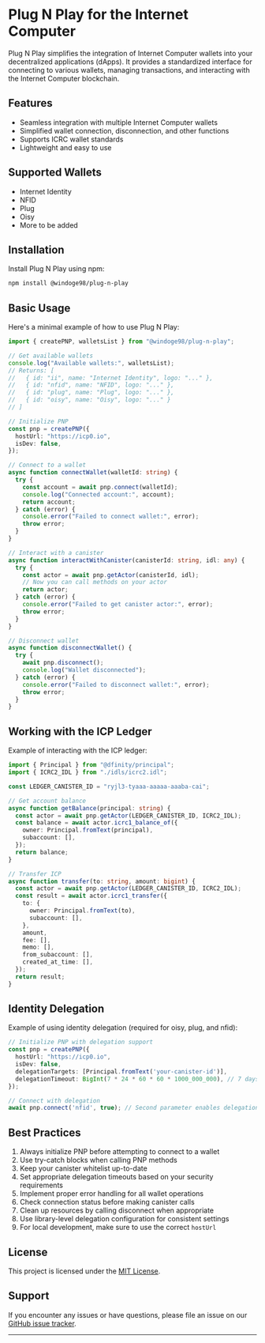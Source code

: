 # Plug N Play for the Internet Computer

Plug N Play simplifies the integration of Internet Computer wallets into your decentralized applications (dApps). It provides a standardized interface for connecting to various wallets, managing transactions, and interacting with the Internet Computer blockchain.

## Features

- Seamless integration with multiple Internet Computer wallets
- Simplified wallet connection, disconnection, and other functions
- Supports ICRC wallet standards
- Lightweight and easy to use

## Supported Wallets

- Internet Identity
- NFID
- Plug
- Oisy
- More to be added

## Installation

Install Plug N Play using npm:

```bash
npm install @windoge98/plug-n-play
```

## Basic Usage

Here's a minimal example of how to use Plug N Play:

```typescript
import { createPNP, walletsList } from "@windoge98/plug-n-play";

// Get available wallets
console.log("Available wallets:", walletsList);
// Returns: [
//   { id: "ii", name: "Internet Identity", logo: "..." },
//   { id: "nfid", name: "NFID", logo: "..." },
//   { id: "plug", name: "Plug", logo: "..." },
//   { id: "oisy", name: "Oisy", logo: "..." }
// ]

// Initialize PNP
const pnp = createPNP({
  hostUrl: "https://icp0.io",
  isDev: false,
});

// Connect to a wallet
async function connectWallet(walletId: string) {
  try {
    const account = await pnp.connect(walletId);
    console.log("Connected account:", account);
    return account;
  } catch (error) {
    console.error("Failed to connect wallet:", error);
    throw error;
  }
}

// Interact with a canister
async function interactWithCanister(canisterId: string, idl: any) {
  try {
    const actor = await pnp.getActor(canisterId, idl);
    // Now you can call methods on your actor
    return actor;
  } catch (error) {
    console.error("Failed to get canister actor:", error);
    throw error;
  }
}

// Disconnect wallet
async function disconnectWallet() {
  try {
    await pnp.disconnect();
    console.log("Wallet disconnected");
  } catch (error) {
    console.error("Failed to disconnect wallet:", error);
    throw error;
  }
}
```

## Working with the ICP Ledger

Example of interacting with the ICP ledger:

```typescript
import { Principal } from "@dfinity/principal";
import { ICRC2_IDL } from "./idls/icrc2.idl";

const LEDGER_CANISTER_ID = "ryjl3-tyaaa-aaaaa-aaaba-cai";

// Get account balance
async function getBalance(principal: string) {
  const actor = await pnp.getActor(LEDGER_CANISTER_ID, ICRC2_IDL);
  const balance = await actor.icrc1_balance_of({
    owner: Principal.fromText(principal),
    subaccount: [],
  });
  return balance;
}

// Transfer ICP
async function transfer(to: string, amount: bigint) {
  const actor = await pnp.getActor(LEDGER_CANISTER_ID, ICRC2_IDL);
  const result = await actor.icrc1_transfer({
    to: {
      owner: Principal.fromText(to),
      subaccount: [],
    },
    amount,
    fee: [],
    memo: [],
    from_subaccount: [],
    created_at_time: [],
  });
  return result;
}
```

## Identity Delegation

Example of using identity delegation (required for oisy, plug, and nfid):

```typescript
// Initialize PNP with delegation support
const pnp = createPNP({
  hostUrl: "https://icp0.io",
  isDev: false,
  delegationTargets: [Principal.fromText('your-canister-id')],
  delegationTimeout: BigInt(7 * 24 * 60 * 60 * 1000_000_000), // 7 days
});

// Connect with delegation
await pnp.connect('nfid', true); // Second parameter enables delegation
```

## Best Practices

1. Always initialize PNP before attempting to connect to a wallet
2. Use try-catch blocks when calling PNP methods
3. Keep your canister whitelist up-to-date
4. Set appropriate delegation timeouts based on your security requirements
5. Implement proper error handling for all wallet operations
6. Check connection status before making canister calls
7. Clean up resources by calling disconnect when appropriate
8. Use library-level delegation configuration for consistent settings
9. For local development, make sure to use the correct `hostUrl`

## License

This project is licensed under the [MIT License](https://github.com/microdao-corporation/plug-n-play/blob/main/LICENSE.txt).

## Support

If you encounter any issues or have questions, please file an issue on our [GitHub issue tracker](https://github.com/microdao-corporation/plug-n-play/issues).

---
